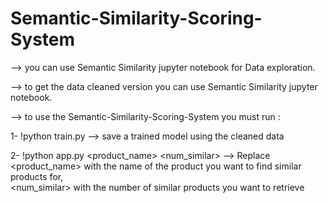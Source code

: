 # Semantic-Similarity-Scoring-System  

--> you can use Semantic Similarity jupyter notebook for Data exploration.  

--> to get the data cleaned version you can use Semantic Similarity jupyter notebook.  

--> to use the Semantic-Similarity-Scoring-System you must run :  

   1- !python train.py --> save a trained model using the cleaned data  
   
   2- !python app.py <product_name> <num_similar> --> Replace <product_name> with the name of the product you want to find similar products for,   
      <num_similar> with the number of similar products you want to retrieve  
